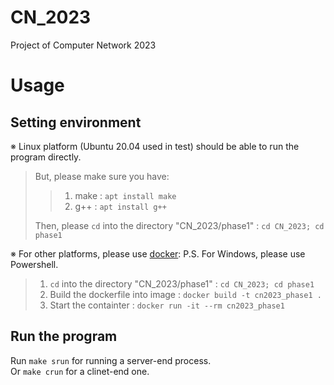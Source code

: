 # CN_2023
Project of Computer Network 2023

# Usage
## Setting environment
※ Linux platform (Ubuntu 20.04 used in test) should be able to run the program directly.
> But, please make sure you have:  
>> 1. make : ```apt install make```  
>> 2. g++  : ```apt install g++```  
>  
> Then, please ```cd``` into the directory "CN_2023/phase1" : ```cd CN_2023; cd phase1```  

※ For other platforms, please use [docker][1]:
P.S. For Windows, please use Powershell.
> 1. ```cd``` into the directory "CN_2023/phase1" : ```cd CN_2023; cd phase1```
> 2. Build the dockerfile into image : ```docker build -t cn2023_phase1 .```
> 3. Start the containter : ```docker run -it --rm cn2023_phase1```

## Run the program
Run ```make srun``` for running a server-end process. <br/>
Or ```make crun``` for a clinet-end one.

[1]: https://www.docker.com/get-started/
